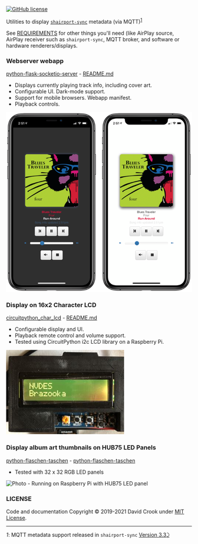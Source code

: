 [![GitHub license](https://img.shields.io/github/license/idcrook/shairport-sync-mqtt-display.svg)](https://github.com/idcrook/shairport-sync-mqtt-display/blob/main/LICENSE)

Utilities to display [`shairport-sync`](https://github.com/mikebrady/shairport-sync) metadata (via MQTT)<sup id="a1">[1](#f1)</sup>

See [REQUIREMENTS](REQUIREMENTS.md) for other things you'll need (like AirPlay source, AirPlay receiver such as `shairport-sync`, MQTT broker, and software or hardware renderers/displays.

### Webserver webapp

[python-flask-socketio-server](python-flask-socketio-server/#readme) - [README.md](python-flask-socketio-server/README.md)

-	Displays currently playing track info, including cover art.
-	Configurable UI. Dark-mode support.
-	Support for mobile browsers. Webapp manifest.
-	Playback controls.

![Screenshot - Opposing screenshots in dark mode and light mode](python-flask-socketio-server/framed_screenshots.png "Dark mode and Light mode on iPhone 11 Pro")

### Display on 16x2 Character LCD

[circuitpython_char_lcd](circuitpython_char_lcd/#readme) - [README.md](circuitpython_char_lcd/README.md)

-	Configurable display and UI.
-	Playback remote control and volume support.
-	Tested using CircuitPython i2c LCD library on a Raspberry Pi.

![Photo - Running on Raspberry Pi](circuitpython_char_lcd/photo1.jpg "Running on a Pi with 16x2 Character LCD display")

### Display album art thumbnails on HUB75 LED Panels

[python-flaschen-taschen](python-flaschen-taschen/#readme) - [python-flaschen-taschen](python-flaschen-taschen/README.md)

-	Tested with 32 x 32 RGB LED panels

![Photo - Running on Raspberry Pi with HUB75 LED panel](python-flaschen-taschen/photo1.jpg "Running on a Pi with 32x32 RGB LED Panel")

### LICENSE

Code and documentation Copyright © 2019-2021 David Crook under [MIT License](LICENSE).

---

<i id="f1">1</i>: MQTT metadata support released in `shairport-sync` [Version 3.3](https://github.com/mikebrady/shairport-sync/releases/tag/3.3)[⤸](#a1)
